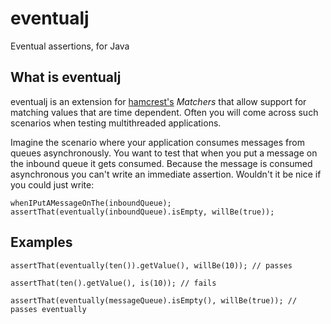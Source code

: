 eventualj
====================

Eventual assertions, for Java

What is eventualj
---------------------
eventualj is an extension for [hamcrest's](http://code.google.com/p/hamcrest/) *Matchers* that allow support for matching values that are time dependent.
Often you will come across such scenarios when testing multithreaded applications.

Imagine the scenario where your application consumes messages from queues asynchronously. You want to test that when you put a message on the inbound queue it gets consumed. Because the message is consumed asynchronous you can't write an immediate assertion. Wouldn't it be nice if you could just write:

`whenIPutAMessageOnThe(inboundQueue);
assertThat(eventually(inboundQueue).isEmpty, willBe(true));`


Examples
---------------------

`assertThat(eventually(ten()).getValue(), willBe(10)); // passes`

`assertThat(ten().getValue(), is(10)); // fails`

`assertThat(eventually(messageQueue).isEmpty(), willBe(true)); // passes eventually`